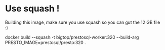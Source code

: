 # Use squash !

Building this image, make sure you use squash so you can gut the 12 GB file :) 


docker build --squash -t bigtop/prestosql-worker:320 --build-arg PRESTO_IMAGE=prestosql/presto:320 .
